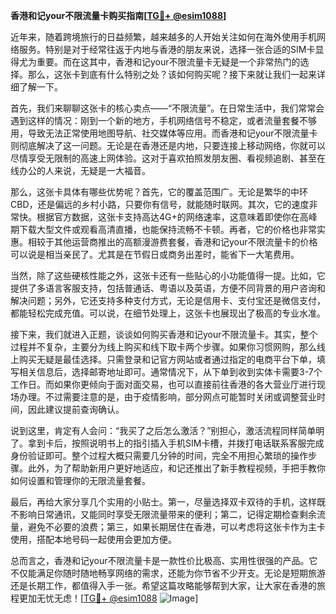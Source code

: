 **香港和记your不限流量卡购买指南[[TG💪+ @esim1088](https://t.me/s/esim1088)]**

近年来，随着跨境旅行的日益频繁，越来越多的人开始关注如何在海外使用手机网络服务。特别是对于经常往返于内地与香港的朋友来说，选择一张合适的SIM卡显得尤为重要。而在这其中，香港和记your不限流量卡无疑是一个非常热门的选择。那么，这张卡到底有什么特别之处？该如何购买呢？接下来就让我们一起来详细了解一下。

首先，我们来聊聊这张卡的核心卖点——“不限流量”。在日常生活中，我们常常会遇到这样的情况：刚到一个新的地方，手机网络信号不稳定，或者流量套餐不够用，导致无法正常使用地图导航、社交媒体等应用。而香港和记your不限流量卡则彻底解决了这一问题。无论是在香港还是内地，只要连接上移动网络，你就可以尽情享受无限制的高速上网体验。这对于喜欢拍照发朋友圈、看视频追剧、甚至在线办公的人来说，无疑是一大福音。

那么，这张卡具体有哪些优势呢？首先，它的覆盖范围广。无论是繁华的中环CBD，还是偏远的乡村小路，只要你有信号，就能随时联网。其次，它的速度非常快。根据官方数据，这张卡支持高达4G+的网络速率，这意味着即使你在高峰期下载大型文件或观看高清直播，也能保持流畅不卡顿。再者，它的价格也非常实惠。相较于其他运营商推出的高额漫游费套餐，香港和记your不限流量卡的价格可以说是相当亲民了。尤其是在节假日或商务出差时，能省下一大笔费用。

当然，除了这些硬核性能之外，这张卡还有一些贴心的小功能值得一提。比如，它提供了多语言客服支持，包括普通话、粤语以及英语，方便不同背景的用户咨询和解决问题；另外，它还支持多种支付方式，无论是信用卡、支付宝还是微信支付，都能轻松完成充值。可以说，在细节处理上，这张卡也展现出了极高的专业水准。

接下来，我们就进入正题，谈谈如何购买香港和记your不限流量卡。其实，整个过程并不复杂，主要分为线上购买和线下取卡两个步骤。如果你习惯网购，那么线上购买无疑是最佳选择。只需登录和记官方网站或者通过指定的电商平台下单，填写相关信息后，选择邮寄地址即可。通常情况下，从下单到收到实体卡需要3-7个工作日。而如果你更倾向于面对面交易，也可以直接前往香港的各大营业厅进行现场办理。不过需要注意的是，由于疫情影响，部分网点可能暂时关闭或调整营业时间，因此建议提前查询确认。

说到这里，肯定有人会问：“我买了之后怎么激活？”别担心，激活流程同样简单明了。拿到卡后，按照说明书上的指引插入手机SIM卡槽，并拨打电话联系客服完成身份验证即可。整个过程大概只需要几分钟的时间，完全不用担心繁琐的操作步骤。此外，为了帮助新用户更好地适应，和记还推出了新手教程视频，手把手教你如何设置和管理你的无限流量套餐。

最后，再给大家分享几个实用的小贴士。第一，尽量选择双卡双待的手机，这样既不影响日常通讯，又能同时享受无限流量带来的便利；第二，记得定期检查剩余流量，避免不必要的浪费；第三，如果长期居住在香港，可以考虑将这张卡作为主卡使用，搭配本地号码一起使用会更加方便。

总而言之，香港和记your不限流量卡是一款性价比极高、实用性很强的产品。它不仅能满足你随时随地畅享网络的需求，还能为你节省不少开支。无论是短期旅游还是长期工作，都值得入手一张。希望这篇攻略能够帮到大家，让大家在香港的旅程更加无忧无虑！[[TG💪+ @esim1088](https://t.me/s/esim1088) ![Image](https://i.postimg.cc/4NQfJmqS/Snipaste-2025-05-13-00-14-12.png)]